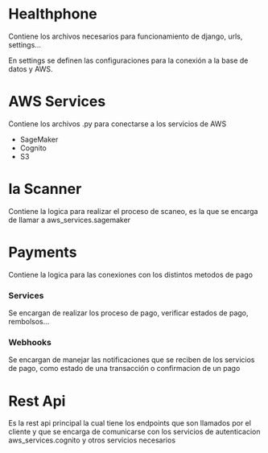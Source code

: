 # Healthphone

Contiene los archivos necesarios para funcionamiento de django, urls, settings...

En settings se definen las configuraciones para la conexión a la base de datos y AWS.


# AWS Services

Contiene los archivos .py para conectarse a los servicios de AWS
- SageMaker
- Cognito
- S3

# Ia Scanner

Contiene la logica para realizar el proceso de scaneo, es la que se encarga de llamar a aws_services.sagemaker 

# Payments

Contiene la logica para las conexiones con los distintos metodos de pago

### Services

Se encargan de realizar los proceso de pago, verificar estados de pago, rembolsos...

### Webhooks

Se encargan de manejar las notificaciones que se reciben de los servicios de pago, como estado de una transacción o confirmacion de un pago


# Rest Api 

Es la rest api principal la cual tiene los endpoints que son llamados por el cliente y que se encarga de comunicarse con los servicios de autenticacion aws_services.cognito y otros servicios necesarios